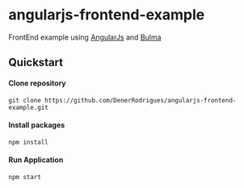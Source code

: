 # angularjs-frontend-example

FrontEnd example using [AngularJs](https://angularjs.org) and [Bulma](https://bulma.io)


Quickstart
----------

#### Clone repository
```shell
git clone https://github.com/DenerRodrigues/angularjs-frontend-example.git
```

#### Install packages

```shell
npm install
```

#### Run Application
```shell
npm start
```
